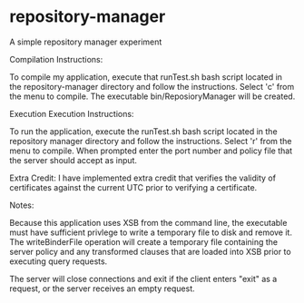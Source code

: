 repository-manager
==================

A simple repository manager experiment

Compilation Instructions:

To compile my application, execute that runTest.sh bash script located in the
repository-manager directory and follow the instructions. Select 'c' from the
menu to compile. The executable bin/ReposioryManager will be created.

Execution Execution Instructions:

To run the application, execute the runTest.sh bash script located in the
repository manager directory and follow the instructions. Select 'r' from the
menu to compile. When prompted enter the port number and policy file that the
server should accept as input.

Extra Credit:
I have implemented extra credit that verifies the validity of certificates
against the current UTC prior to verifying a certificate.

Notes:

Because this application uses XSB from the command line, the executable must
have sufficient privlege to write a temporary file to disk and remove it. The
writeBinderFile operation will create a temporary file containing the server
policy and any transformed clauses that are loaded into XSB prior to executing
query requests.

The server will close connections and exit if the client enters "exit" as a
request, or the server receives an empty request.
